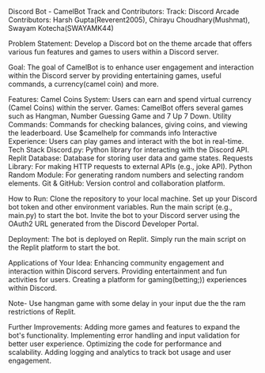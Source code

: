 Discord Bot - CamelBot
Track and Contributors:
Track: Discord Arcade
Contributors: Harsh Gupta(Reverent2005), Chirayu Choudhary(Mushmat), Swayam Kotecha(SWAYAMK44)

Problem Statement:
Develop a Discord bot on the theme arcade that offers various fun features and games to users within a Discord server.

Goal:
The goal of CamelBot is to enhance user engagement and interaction within the Discord server by providing entertaining games, useful commands, a currency(camel coin) and more.

Features:
Camel Coins System: Users can earn and spend virtual currency (Camel Coins) within the server.
Games: CamelBot offers several games such as Hangman, Number Guessing Game and  7 Up 7 Down.
Utility Commands: Commands for checking balances, giving coins, and viewing the leaderboard.
Use $camelhelp for commands info
Interactive Experience: Users can play games and interact with the bot in real-time.
Tech Stack
Discord.py: Python library for interacting with the Discord API.
Replit Database: Database for storing user data and game states.
Requests Library: For making HTTP requests to external APIs (e.g., joke API).
Python Random Module: For generating random numbers and selecting random elements.
Git & GitHub: Version control and collaboration platform.

How to Run:
Clone the repository to your local machine.
Set up your Discord bot token and other environment variables.
Run the main script (e.g., main.py) to start the bot.
Invite the bot to your Discord server using the OAuth2 URL generated from the Discord Developer Portal.

Deployment:
The bot is deployed on Replit. Simply run the main script on the Replit platform to start the bot.

Applications of Your Idea:
Enhancing community engagement and interaction within Discord servers.
Providing entertainment and fun activities for users.
Creating a platform for gaming(betting;)) experiences within Discord.

Note- Use hangman game with some delay in your input due the the ram restrictions of Replit.

Further Improvements:
Adding more games and features to expand the bot's functionality.
Implementing error handling and input validation for better user experience.
Optimizing the code for performance and scalability.
Adding logging and analytics to track bot usage and user engagement.
